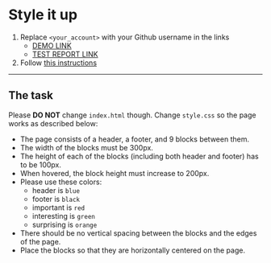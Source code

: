 # Style it up

1. Replace `<your_account>` with your Github username in the links
   - [DEMO LINK](https://ArtemiiKab.github.io/layout_style-it-up/) <br>
   - [TEST REPORT LINK](https://ArtemiiKab.github.io/layout_style-it-up/report/html_report/)
2. Follow [this instructions](https://mate-academy.github.io/layout_task-guideline/)

---

## The task

Please **DO NOT** change `index.html` though. Change `style.css` so the page works as described below:

- The page consists of a header, a footer, and 9 blocks between them.
- The width of the blocks must be 300px.
- The height of each of the blocks (including both header and footer) has to be 100px.
- When hovered, the block height must increase to 200px.
- Please use these colors:
  - header is `blue`
  - footer is `black`
  - important is `red`
  - interesting is `green`
  - surprising is `orange`
- There should be no vertical spacing between the blocks and the edges of the page.
- Place the blocks so that they are horizontally centered on the page.
